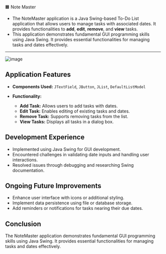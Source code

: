 🟧 Note Master

- The NoteMaster application is a Java Swing-based To-Do List application that allows users to manage tasks with associated dates. It provides functionalities to **add**, **edit**, **remove**, and **view** tasks.
- This application demonstrates fundamental GUI programming skills using Java Swing. It provides essential functionalities for managing tasks and dates effectively.


--------------
![image](https://github.com/Tharul-J/Note-Master/assets/171511675/d4fb6b38-2785-4e8e-b059-86c3112713da)



## Application Features 
- **Components Used:** `JTextField`, `JButton`, `JList`, `DefaultListModel`
  
- **Functionality:** 
  - **Add Task:** Allows users to add tasks with dates.
  - **Edit Task:** Enables editing of existing tasks and dates.
  - **Remove Task:** Supports removing tasks from the list.
  - **View Tasks:** Displays all tasks in a dialog box.


## Development Experience
- Implemented using Java Swing for GUI development.
- Encountered challenges in validating date inputs and handling user interactions.
- Resolved issues through debugging and researching Swing documentation.

## Ongoing Future Improvements
- Enhance user interface with icons or additional styling.
- Implement data persistence using file or database storage.
- Add reminders or notifications for tasks nearing their due dates.

## Conclusion
The NoteMaster application demonstrates fundamental GUI programming skills using Java Swing. It provides essential functionalities for managing tasks and dates effectively.

